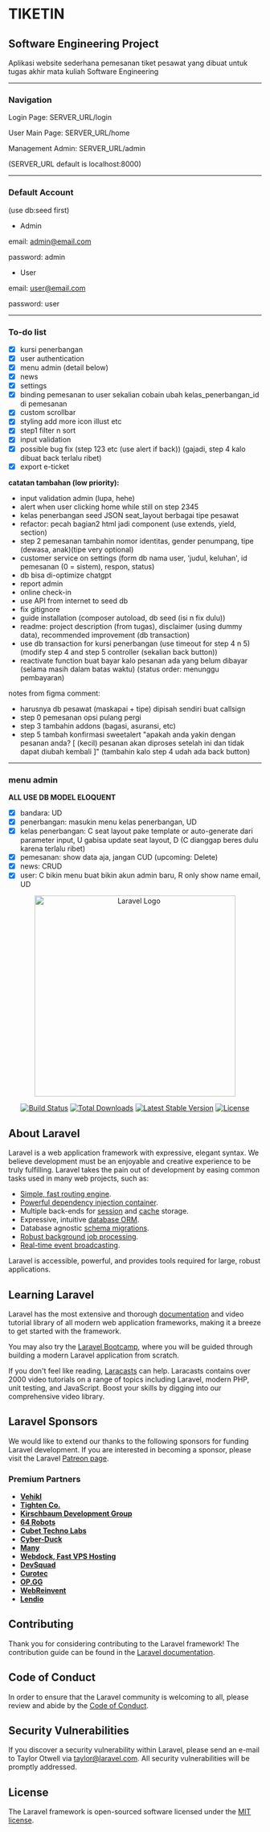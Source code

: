 # TIKETIN

## Software Engineering Project

Aplikasi website sederhana pemesanan tiket pesawat yang dibuat untuk tugas akhir mata kuliah Software Engineering

---

### Navigation

Login Page: SERVER_URL/login

User Main Page: SERVER_URL/home

Management Admin: SERVER_URL/admin

(SERVER_URL default is localhost:8000)

---

### Default Account

(use db:seed first)

- Admin

email: <admin@email.com>

password: admin

- User

email: <user@email.com>

password: user

---

### To-do list

- [x] kursi penerbangan
- [x] user authentication
- [x] menu admin (detail below)
- [x] news
- [x] settings
- [x] binding pemesanan to user sekalian cobain ubah kelas_penerbangan_id di pemesanan
- [x] custom scrollbar
- [x] styling add more icon illust etc
- [x] step1 filter n sort
- [x] input validation
- [x] possible bug fix (step 123 etc (use alert if back)) (gajadi, step 4 kalo dibuat back terlalu ribet)
- [x] export e-ticket

**catatan tambahan (low priority):**

- input validation admin (lupa, hehe)
- alert when user clicking home while still on step 2345
- kelas penerbangan seed JSON seat_layout berbagai tipe pesawat
- refactor: pecah bagian2 html jadi component (use extends, yield, section)
- step 2 pemesanan tambahin nomor identitas, gender penumpang, tipe (dewasa, anak)(tipe very optional)
- customer service on settings (form db nama user, 'judul, keluhan', id pemesanan (0 = sistem), respon, status)
- db bisa di-optimize chatgpt
- report admin
- online check-in
- use API from internet to seed db
- fix gitignore
- guide installation (composer autoload, db seed (isi n fix dulu))
- readme: project description (from tugas), disclaimer (using dummy data), recommended improvement (db transaction)
- use db transaction for kursi penerbangan (use timeout for step 4 n 5) (modify step 4 and step 5 controller (sekalian back button))
- reactivate function buat bayar kalo pesanan ada yang belum dibayar (selama masih dalam batas waktu) (status order: menunggu pembayaran)

notes from figma comment:

- harusnya db pesawat (maskapai + tipe) dipisah sendiri buat callsign
- step 0 pemesanan opsi pulang pergi
- step 3 tambahin addons (bagasi, asuransi, etc)
- step 5 tambah konfirmasi sweetalert "apakah anda yakin dengan pesanan anda? [ (kecil) pesanan akan diproses setelah ini dan tidak dapat diubah kembali ]" (tambahin kalo step 4 udah ada back button)

---

### menu admin

**ALL USE DB MODEL ELOQUENT**

- [x] bandara: UD
- [x] penerbangan: masukin menu kelas penerbangan, UD
- [x] kelas penerbangan: C seat layout pake template or auto-generate dari parameter input, U gabisa update seat layout, D (C dianggap beres dulu karena terlalu ribet)
- [x] pemesanan: show data aja, jangan CUD (upcoming: Delete)
- [x] news: CRUD
- [x] user: C bikin menu buat bikin akun admin baru, R only show name email, UD

<p align="center"><a href="https://laravel.com" target="_blank"><img src="https://raw.githubusercontent.com/laravel/art/master/logo-lockup/5%20SVG/2%20CMYK/1%20Full%20Color/laravel-logolockup-cmyk-red.svg" width="400" alt="Laravel Logo"></a></p>

<p align="center">
<a href="https://github.com/laravel/framework/actions"><img src="https://github.com/laravel/framework/workflows/tests/badge.svg" alt="Build Status"></a>
<a href="https://packagist.org/packages/laravel/framework"><img src="https://img.shields.io/packagist/dt/laravel/framework" alt="Total Downloads"></a>
<a href="https://packagist.org/packages/laravel/framework"><img src="https://img.shields.io/packagist/v/laravel/framework" alt="Latest Stable Version"></a>
<a href="https://packagist.org/packages/laravel/framework"><img src="https://img.shields.io/packagist/l/laravel/framework" alt="License"></a>
</p>

## About Laravel

Laravel is a web application framework with expressive, elegant syntax. We believe development must be an enjoyable and creative experience to be truly fulfilling. Laravel takes the pain out of development by easing common tasks used in many web projects, such as:

- [Simple, fast routing engine](https://laravel.com/docs/routing).
- [Powerful dependency injection container](https://laravel.com/docs/container).
- Multiple back-ends for [session](https://laravel.com/docs/session) and [cache](https://laravel.com/docs/cache) storage.
- Expressive, intuitive [database ORM](https://laravel.com/docs/eloquent).
- Database agnostic [schema migrations](https://laravel.com/docs/migrations).
- [Robust background job processing](https://laravel.com/docs/queues).
- [Real-time event broadcasting](https://laravel.com/docs/broadcasting).

Laravel is accessible, powerful, and provides tools required for large, robust applications.

## Learning Laravel

Laravel has the most extensive and thorough [documentation](https://laravel.com/docs) and video tutorial library of all modern web application frameworks, making it a breeze to get started with the framework.

You may also try the [Laravel Bootcamp](https://bootcamp.laravel.com), where you will be guided through building a modern Laravel application from scratch.

If you don't feel like reading, [Laracasts](https://laracasts.com) can help. Laracasts contains over 2000 video tutorials on a range of topics including Laravel, modern PHP, unit testing, and JavaScript. Boost your skills by digging into our comprehensive video library.

## Laravel Sponsors

We would like to extend our thanks to the following sponsors for funding Laravel development. If you are interested in becoming a sponsor, please visit the Laravel [Patreon page](https://patreon.com/taylorotwell).

### Premium Partners

- **[Vehikl](https://vehikl.com/)**
- **[Tighten Co.](https://tighten.co)**
- **[Kirschbaum Development Group](https://kirschbaumdevelopment.com)**
- **[64 Robots](https://64robots.com)**
- **[Cubet Techno Labs](https://cubettech.com)**
- **[Cyber-Duck](https://cyber-duck.co.uk)**
- **[Many](https://www.many.co.uk)**
- **[Webdock, Fast VPS Hosting](https://www.webdock.io/en)**
- **[DevSquad](https://devsquad.com)**
- **[Curotec](https://www.curotec.com/services/technologies/laravel/)**
- **[OP.GG](https://op.gg)**
- **[WebReinvent](https://webreinvent.com/?utm_source=laravel&utm_medium=github&utm_campaign=patreon-sponsors)**
- **[Lendio](https://lendio.com)**

## Contributing

Thank you for considering contributing to the Laravel framework! The contribution guide can be found in the [Laravel documentation](https://laravel.com/docs/contributions).

## Code of Conduct

In order to ensure that the Laravel community is welcoming to all, please review and abide by the [Code of Conduct](https://laravel.com/docs/contributions#code-of-conduct).

## Security Vulnerabilities

If you discover a security vulnerability within Laravel, please send an e-mail to Taylor Otwell via [taylor@laravel.com](mailto:taylor@laravel.com). All security vulnerabilities will be promptly addressed.

## License

The Laravel framework is open-sourced software licensed under the [MIT license](https://opensource.org/licenses/MIT).
